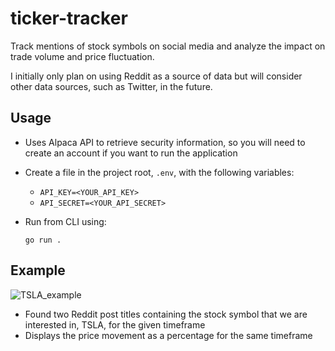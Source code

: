 # ticker-tracker

Track mentions of stock symbols on social media and analyze the impact on trade volume and price fluctuation.

I initially only plan on using Reddit as a source of data but will consider other data sources, such as Twitter, in the future.

## Usage

- Uses Alpaca API to retrieve security information, so you will need to create
  an account if you want to run the application
- Create a file in the project root, `.env`, with the following variables:

  - `API_KEY=<YOUR_API_KEY>`
  - `API_SECRET=<YOUR_API_SECRET>`

- Run from CLI using:
  ```shell
  go run .
  ```

## Example

![TSLA_example](https://user-images.githubusercontent.com/5068032/126120842-4a3026f1-62ce-4329-8bf6-4a8f8646ae89.png)

- Found two Reddit post titles containing the stock symbol that we are interested in, TSLA, for the given timeframe
- Displays the price movement as a percentage for the same timeframe
